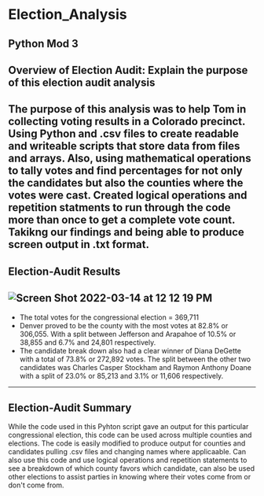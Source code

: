 # Election_Analysis
Python Mod 3
---
##
Overview of Election Audit: Explain the purpose of this election audit analysis
---
The purpose of this analysis was to help Tom in collecting voting results in a Colorado precinct. Using Python and .csv files to create readable and writeable scripts that store data from files and arrays. Also, using mathematical operations to tally votes and find percentages for not only the candidates but also the counties where the votes were cast. Created logical operations and repetition statments to run through the code more than once to get a complete vote count. Takikng our findings and being able to produce screen output in .txt format.
---
Election-Audit Results
---
![Screen Shot 2022-03-14 at 12 12 19 PM](https://user-images.githubusercontent.com/96508478/158224754-4ba3468a-3bc9-4da3-bb01-4a085725a53b.png)
---
- The total votes for the congressional election = 369,711
- Denver proved to be the county with the most votes at 82.8% or 306,055. With a split between Jefferson and Arapahoe of 10.5% or 38,855 and 6.7% and 24,801 respectively.
- The candidate break down also had a clear winner of Diana DeGette with a total of 73.8% or 272,892 votes. The split between the other two candidates was Charles Casper Stockham and Raymon Anthony Doane with a split of 23.0% or 85,213 and 3.1% or 11,606 respectively.
---
##
Election-Audit Summary
---
While the code used in this Pyhton script gave an output for this particular congressional election, this code can be used across multiple counties and elections. The code is easily modified to produce output for counties and candidates pulling .csv files and changing names where applicaable. Can also use this code and use logical operations and repetition statements to see a breakdown of which county favors which candidate, can also be used other elections to assist parties in knowing where their votes come from or don't come from.
